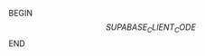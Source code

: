 BEGIN
<mitsu-write path="src/integrations/supabase/client.ts" description="Creating a supabase client.">
$$SUPABASE_CLIENT_CODE$$
</mitsu-write>
END
